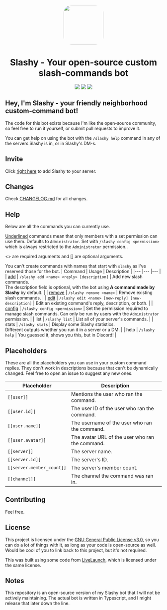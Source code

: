 <p align="center"><img src="https://i.imgur.com/j8rrx7R.png" style="width: 8rem;border-radius: 20%;"><h1 align="center">Slashy - Your open-source custom  slash-commands bot</h1></p>
<p align="center"><a href="https://top.gg/bot/928089024252506173"><img src="https://img.shields.io/badge/top.gg-Slashy-blue?style=for-the-badge"></a> <a href="https://hey.imkez.com/slashy-invite"><img src="https://img.shields.io/badge/Invite%20Me%20to-Discord-blue?style=for-the-badge&logo=discord"></a> <a href="https://radial-earthquake-f92.notion.site/Slashy-5170195d1860408392dd1db537bca0ea"><img src="https://img.shields.io/badge/Roadmap-blue?style=for-the-badge&logo=notion"></a></p>


## Hey, I'm Slashy - your friendly neighborhood custom-command bot!

The code for this bot exists because I'm like the open-source community, so feel free to run it yourself, or submit pull requests to improve it.

You can get help on using the bot with the `/slashy help` command in any of the servers Slashy is in, or in Slashy's DM-s.

## Invite

Click [right here](https://hey.imkez.com/slashy-invite) to add Slashy to your server.

## Changes
Check [CHANGELOG.md](https://github.com/omznc/Slashy/blob/main/CHANGELOG.md) for all changes.

## Help
Below are all the commands you can currently use.

<u>Underlined</u> commands mean that only members with a set permission can use them. Defaults to `Administrator`. Set with `/slashy config <permission>` which is always restricted to the `Administrator` permission..

<> are required arguments and [] are optional arguments.

You can't create commands with names that start with `slashy` as I've reserved those for the bot.
| Command 	| Usage 	| Description 	|
|---	|---	|---	|
| <ins>add</ins> 	| `/slashy add <name> <reply> [description]` 	| Add new slash commands.<br>The description field is optional, with the bot using **A command made by Slashy** by default. 	|
| <ins>remove</ins> 	| `/slashy remove <name>` 	| Remove existing slash commands. 	|
| <ins>edit</ins> 	| `/slashy edit <name> [new-reply] [new-description]` 	| Edit an existing command's reply, description, or both. 	|
| <ins>config</ins> 	| `/slashy config <permission>` 	| Set the permission required to manage slash commands. Can only be run by users with the `Administrator` permission. 	|
| list 	| `/slashy list` 	| List all of your server's commands. 	|
| stats 	| `/slashy stats` 	| Display some Slashy statistics.<br>Different outputs whether you run it in a server or a DM. 	|
| help 	| `/slashy help` 	| You guessed it, shows you this, but in Discord! 	|




## Placeholders
These are all the placeholders you can use in your custom command replies. 
They don't work in descriptions because that can't be dynamically changed.
Feel free to open an issue to suggest any new ones.
 
| Placeholder 	| Description 	|
|---	|---	|
| `[[user]]` 	| Mentions the user who ran the command. 	|
| `[[user.id]] `	| The user ID of the user who ran the command. 	|
| `[[user.name]] `	| The username of the user who ran the command. 	|
| `[[user.avatar]]` 	| The avatar URL of the user who ran the command. 	|
| `[[server]] `	| The server name. 	|
| `[[server.id]] `	| The server's ID. 	|
| `[[server.member_count]]` 	| The server's member count. 	|
| `[[channel]]` 	| The channel the command was ran in. 	|
  

## Contributing
Feel free.

## License

This project is licensed under the [GNU General Public License v3.0](https://www.gnu.org/licenses/gpl-3.0.html), so you can do a lot of things with it, as long as your code is open-source as well. Would be cool of you to link back to this project, but it's not required.

This was built using some code from [LiveLaunch](https://github.com/juststephen/LiveLaunch), which is licensed under the same license.

## Notes
This repository is an open-source version of my Slashy bot that I will not be actively maintaining. 
The actual bot is written in Typescript, and I might release that later down the line.

